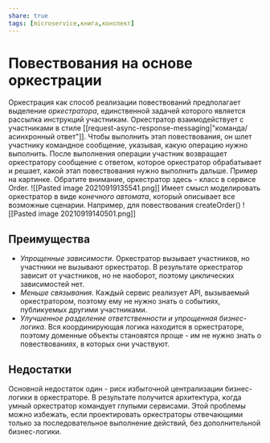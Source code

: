 ```yaml
---
share: true
tags: [microservice,книга,конспект]
---
```

# Повествования на основе оркестрации
Оркестрация как способ реализации повествований предполагает выделение *оркестратора*, единственной задачей которого является рассылка инструкций участникам. Оркестратор взаимодействует с участниками в стиле [[request-async-response-messaging|"команда/асинхронный ответ"]]. Чтобы выполнить этап повествования, он шлет участнику командное сообщение, указывая, какую операцию нужно выполнить. После выполнения операции участник возвращает оркестратору сообщение с ответом, которое оркестратор обрабатывает и решает, какой этап повествования нужно выполнить дальше.
Пример на картинке. Обратите внимание, оркестратор здесь - класс в сервисе Order.
![[Pasted image 20210919135541.png]]
Имеет смысл моделировать оркестратор в виде *конечного автомата*, который описывает все возможные сценарии. Например, для повествования createOrder()
![[Pasted image 20210919140501.png]]
## Преимущества
+ *Упрощенные зависимости*. Оркестратор вызывает участников, но участники не вызывают оркестратор. В результате оркестратор зависит от участников, но не наоборот, поэтому циклических зависимостей нет.
+ *Меньше связывания*. Каждый сервис реализует API, вызываемый оркестратором, поэтому ему не нужно знать о событиях, публикуемых другими участниками.
+ *Улучшенное разделение ответственности и упрощенная бизнес-логика*. Вся координирующая логика находится в оркестраторе, поэтому доменные объекты становятся проще - им не нужно знать о повествованиях, в которых они участвуют.
## Недостатки
Основной недостаток один - риск избыточной централизации бизнес-логики в оркестраторе. В результате получится архитектура, когда умный оркестратор командует глупыми сервисами. Этой проблемы можно избежать, если проектировать оркестраторы отвечающими только за последовательное выполнение действий, без дополнительной бизнес-логики.